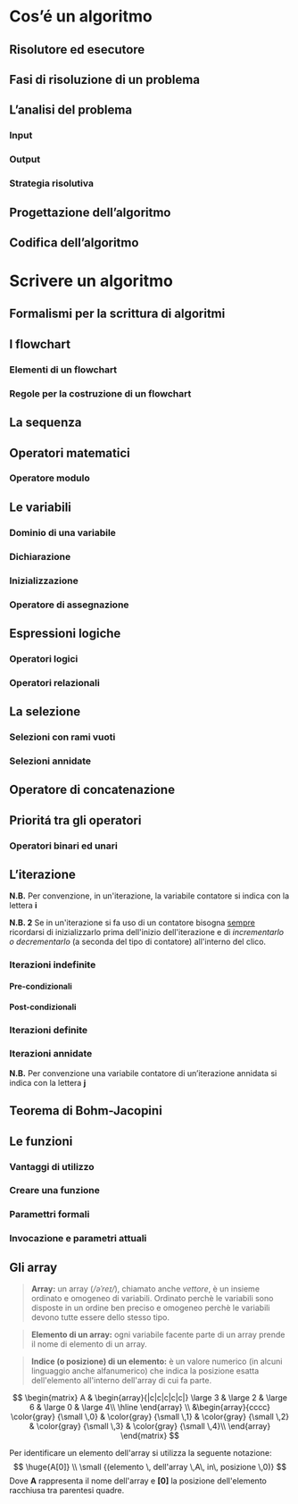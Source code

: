 # Cos’é un algoritmo

## Risolutore ed esecutore
## Fasi di risoluzione di un problema
## L’analisi del problema
### Input
### Output
### Strategia risolutiva
## Progettazione dell’algoritmo
## Codifica dell’algoritmo

# Scrivere un algoritmo

## Formalismi per la scrittura di algoritmi
## I flowchart
### Elementi di un flowchart
### Regole per la costruzione di un flowchart
## La sequenza
## Operatori matematici
### Operatore modulo
## Le variabili
### Dominio di una variabile
### Dichiarazione
### Inizializzazione
### Operatore di assegnazione
## Espressioni logiche
### Operatori logici
### Operatori relazionali
## La selezione
### Selezioni con rami vuoti
### Selezioni annidate
## Operatore di concatenazione
## Prioritá tra gli operatori
### Operatori binari ed unari
## L’iterazione
**N.B.** Per convenzione, in un'iterazione, la variabile contatore si indica con la lettera **i**

**N.B. 2** Se in un'iterazione si fa uso di un contatore bisogna <u>sempre</u> ricordarsi di inizializzarlo prima dell'inizio dell'iterazione e di  *incrementarlo o decrementarlo* (a seconda del tipo di contatore) all'interno del clico.

### Iterazioni indefinite 
#### Pre-condizionali
#### Post-condizionali
### Iterazioni definite
### Iterazioni annidate 
**N.B.** Per convenzione una variabile contatore di un’iterazione annidata si indica con la lettera **j**
## Teorema di Bohm-Jacopini
## Le funzioni
### Vantaggi di utilizzo
### Creare una funzione
### Paramettri formali
### Invocazione e parametri attuali
## Gli array

> **Array:** un array (*/əˈreɪ/*), chiamato anche *vettore*, è un insieme ordinato e omogeneo di variabili. Ordinato perchè le variabili sono disposte in un ordine ben preciso e omogeneo perchè le variabili devono tutte essere dello stesso tipo. 

> **Elemento di un array:** ogni variabile facente parte di un array prende il nome di elemento di un array.

> **Indice (o posizione) di un elemento:** è un valore numerico (in alcuni linguaggio anche alfanumerico) che indica la posizione esatta dell'elemento all'interno dell'array di cui fa parte.

$$
\begin{matrix}
A &
\begin{array}{|c|c|c|c|c|}
\large 3 &  \large 2 & \large 6 & \large 0  & \large 4\\ \hline
\end{array} \\
&\begin{array}{cccc}
\color{gray} {\small \,0} & \color{gray} {\small \,1} & \color{gray} {\small \,2} & \color{gray} {\small \,3}  & \color{gray} {\small \,4}\\ 
\end{array}
\end{matrix}
$$

Per identificare un elemento dell'array si utilizza la seguente notazione: 
$$
\huge{A[0]} \\ \small {(elemento \, dell'array \,A\, in\, posizione \,0)}
$$
Dove **A** rappresenta il nome dell'array e **[0]** la posizione dell'elemento racchiusa tra parentesi quadre. 